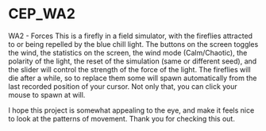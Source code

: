 # CEP_WA2
WA2 - Forces
This is a firefly in a field simulator, with the fireflies attracted to or being repelled by the blue chill light. The 
buttons on the screen toggles the wind, the statistics on the screen, the wind mode (Calm/Chaotic), the polarity of the 
light, the reset of the simulation (same or different seed), and the slider will control the strength of the force of the 
light. The fireflies will die after a while, so to replace them some will spawn automatically from the last recorded 
position of your cursor. Not only that, you can click your mouse to spawn at will.

I hope this project is somewhat appealing to the eye, and make it feels nice to look at the patterns of movement. Thank you
for checking this out.